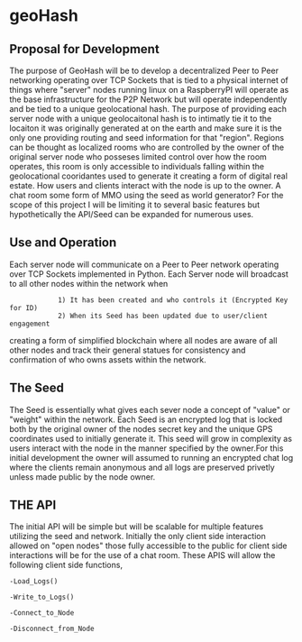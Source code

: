 # geoHash

## Proposal for Development
  
  The purpose of GeoHash will be to develop a decentralized Peer to Peer networking operating over TCP Sockets that is tied to a physical internet of things where      "server" nodes running linux on a RaspberryPI will operate as the base infrastructure for the P2P Network but will operate independently and be tied to a unique geolocational hash. The purpose of providing each server node with a unique geolocaitonal hash is to intimatly tie it to the locaiton it was originally generated at on the earth and make sure it is the only one providing routing and seed information for that "region". Regions can be thought as localized rooms who are controlled by the owner of the original server node who posseses limited control over how the room operates, this room is only accessible to individuals falling within the geolocational cooridantes used to generate it creating a form of digital real estate. How users and clients interact with the node is up to the owner. A chat room some form of MMO using the seed as world generator? For the scope of this project I will be limiting it to several basic features but hypothetically the API/Seed can be expanded for numerous uses. 
  
  
## Use and Operation

  Each server node will communicate on a Peer to Peer network operating over TCP Sockets implemented in Python. Each Server node will broadcast to all other nodes within the network when
  
                1) It has been created and who controls it (Encrypted Key for ID)
                2) When its Seed has been updated due to user/client engagement

 creating a form of simplified blockchain where all nodes are aware of all other nodes and track their general statues for consistency and confirmation of who owns assets within the network.
 
## The Seed 

  The Seed is essentially what gives each sever node a concept of "value" or "weight" within the network. Each Seed is an encrypted log that is locked both by the original owner of the nodes secret key and the unique GPS coordinates used to initially generate it. This seed will grow in complexity as users interact with the node in the manner specified by the owner.For this initial development the owner will assumed to running an encrypted chat log where the clients remain anonymous and all logs are preserved privetly unless made public by the node owner.
  
  
  
  
## THE API 
  The initial API will be simple but will be scalable for multiple features utilizing the seed and network. Initially the only client side interaction allowed on "open nodes" those fully accessible to the public for client side interactions will be for the use of a chat room. These APIS will allow  the following client side functions, 
    
    -Load_Logs()
    
    -Write_to_Logs()
    
    -Connect_to_Node
    
    -Disconnect_from_Node
    
    
